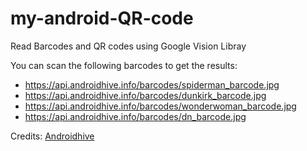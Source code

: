# my-android-QR-code
Read Barcodes and QR codes using Google Vision Libray

You can scan the following barcodes to get the results:
- https://api.androidhive.info/barcodes/spiderman_barcode.jpg
- https://api.androidhive.info/barcodes/dunkirk_barcode.jpg
- https://api.androidhive.info/barcodes/wonderwoman_barcode.jpg
- https://api.androidhive.info/barcodes/dn_barcode.jpg

Credits: [Androidhive](https://www.androidhive.info)
